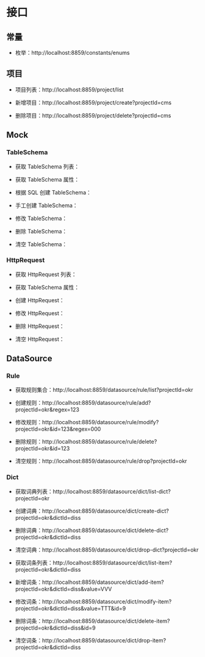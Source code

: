 # 接口

## 常量

- 枚举：http://localhost:8859/constants/enums


## 项目

- 项目列表：http://localhost:8859/project/list

- 新增项目：http://localhost:8859/project/create?projectId=cms

- 删除项目：http://localhost:8859/project/delete?projectId=cms

## Mock

### TableSchema

- 获取 TableSchema 列表：

- 获取 TableSchema 属性：

- 根据 SQL 创建 TableSchema：

- 手工创建 TableSchema：

- 修改 TableSchema：

- 删除 TableSchema：

- 清空 TableSchema：

### HttpRequest

- 获取 HttpRequest 列表：

- 获取 TableSchema 属性：

- 创建 HttpRequest：

- 修改 HttpRequest：

- 删除 HttpRequest：

- 清空 HttpRequest：

## DataSource

### Rule

- 获取规则集合：http://localhost:8859/datasource/rule/list?projectId=okr

- 创建规则：http://localhost:8859/datasource/rule/add?projectId=okr&regex=123

- 修改规则：http://localhost:8859/datasource/rule/modify?projectId=okr&id=123&regex=000

- 删除规则：http://localhost:8859/datasource/rule/delete?projectId=okr&id=123

- 清空规则：http://localhost:8859/datasource/rule/drop?projectId=okr

### Dict

- 获取词典列表：http://localhost:8859/datasource/dict/list-dict?projectId=okr

- 创建词典：http://localhost:8859/datasource/dict/create-dict?projectId=okr&dictId=diss

- 删除词典：http://localhost:8859/datasource/dict/delete-dict?projectId=okr&dictId=diss

- 清空词典：http://localhost:8859/datasource/dict/drop-dict?projectId=okr

- 获取词条列表：http://localhost:8859/datasource/dict/list-item?projectId=okr&dictId=diss

- 新增词条：http://localhost:8859/datasource/dict/add-item?projectId=okr&dictId=diss&value=VVV

- 修改词条：http://localhost:8859/datasource/dict/modify-item?projectId=okr&dictId=diss&value=TTT&id=9

- 删除词条：http://localhost:8859/datasource/dict/delete-item?projectId=okr&dictId=diss&id=9

- 清空词条：http://localhost:8859/datasource/dict/drop-item?projectId=okr&dictId=diss